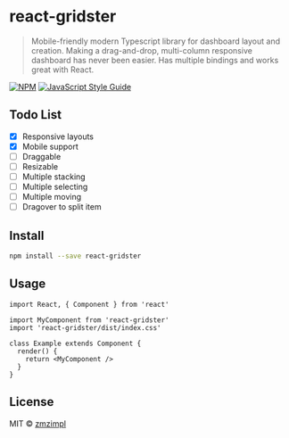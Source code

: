 # react-gridster

> Mobile-friendly modern Typescript library for dashboard layout and creation. Making a drag-and-drop, multi-column responsive dashboard has never been easier. Has multiple bindings and works great with React.

[![NPM](https://img.shields.io/npm/v/react-gridster.svg)](https://www.npmjs.com/package/react-gridster) [![JavaScript Style Guide](https://img.shields.io/badge/code_style-standard-brightgreen.svg)](https://standardjs.com)

## Todo List
- [x] Responsive layouts
- [x] Mobile support
- [ ] Draggable
- [ ] Resizable
- [ ] Multiple stacking
- [ ] Multiple selecting
- [ ] Multiple moving
- [ ] Dragover to split item

## Install

```bash
npm install --save react-gridster
```

## Usage

```tsx
import React, { Component } from 'react'

import MyComponent from 'react-gridster'
import 'react-gridster/dist/index.css'

class Example extends Component {
  render() {
    return <MyComponent />
  }
}
```

## License

MIT © [zmzimpl](https://github.com/zmzimpl)
